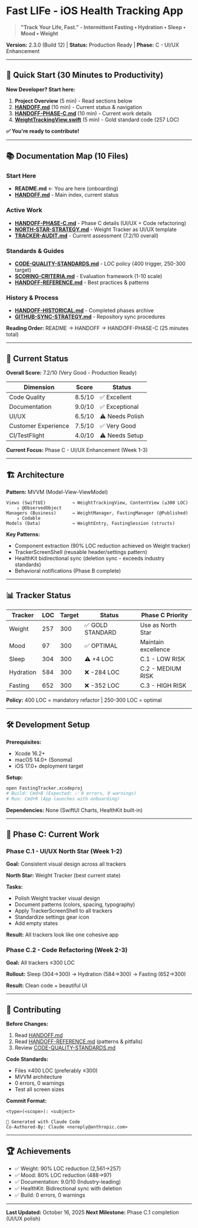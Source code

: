 # Fast LIFe - iOS Health Tracking App

> **"Track Your Life, Fast." - Intermittent Fasting • Hydration • Sleep • Mood • Weight**

**Version:** 2.3.0 (Build 12) | **Status:** Production Ready | **Phase:** C - UI/UX Enhancement

---

## 🚀 Quick Start (30 Minutes to Productivity)

**New Developer? Start here:**

1. **Project Overview** (5 min) - Read sections below
2. **[HANDOFF.md](./HANDOFF.md)** (10 min) - Current status & navigation
3. **[HANDOFF-PHASE-C.md](./HANDOFF-PHASE-C.md)** (10 min) - Current work details
4. **[WeightTrackingView.swift](./FastingTracker/WeightTrackingView.swift)** (5 min) - Gold standard code (257 LOC)

**✅ You're ready to contribute!**

---

## 📚 Documentation Map (10 Files)

### Start Here
- **README.md** ← You are here (onboarding)
- **[HANDOFF.md](./HANDOFF.md)** - Main index, current status

### Active Work
- **[HANDOFF-PHASE-C.md](./HANDOFF-PHASE-C.md)** - Phase C details (UI/UX + Code refactoring)
- **[NORTH-STAR-STRATEGY.md](./NORTH-STAR-STRATEGY.md)** - Weight Tracker as UI/UX template
- **[TRACKER-AUDIT.md](./TRACKER-AUDIT.md)** - Current assessment (7.2/10 overall)

### Standards & Guides
- **[CODE-QUALITY-STANDARDS.md](./CODE-QUALITY-STANDARDS.md)** - LOC policy (400 trigger, 250-300 target)
- **[SCORING-CRITERIA.md](./SCORING-CRITERIA.md)** - Evaluation framework (1-10 scale)
- **[HANDOFF-REFERENCE.md](./HANDOFF-REFERENCE.md)** - Best practices & patterns

### History & Process
- **[HANDOFF-HISTORICAL.md](./HANDOFF-HISTORICAL.md)** - Completed phases archive
- **[GITHUB-SYNC-STRATEGY.md](./GITHUB-SYNC-STRATEGY.md)** - Repository sync procedures

**Reading Order:** README → HANDOFF → HANDOFF-PHASE-C (25 minutes total)

---

## 🎯 Current Status

**Overall Score:** 7.2/10 (Very Good - Production Ready)

| Dimension | Score | Status |
|-----------|-------|--------|
| Code Quality | 8.5/10 | ✅ Excellent |
| Documentation | 9.0/10 | ✅ Exceptional |
| UI/UX | 6.5/10 | ⚠️ Needs Polish |
| Customer Experience | 7.5/10 | ✅ Very Good |
| CI/TestFlight | 4.0/10 | ⚠️ Needs Setup |

**Current Focus:** Phase C - UI/UX Enhancement (Week 1-3)

---

## 🏗️ Architecture

**Pattern:** MVVM (Model-View-ViewModel)

```
Views (SwiftUI)          → WeightTrackingView, ContentView (≤300 LOC)
    ↓ @ObservedObject
Managers (Business)      → WeightManager, FastingManager (@Published)
    ↓ Codable
Models (Data)            → WeightEntry, FastingSession (structs)
```

**Key Patterns:**
- Component extraction (90% LOC reduction achieved on Weight tracker)
- TrackerScreenShell (reusable header/settings pattern)
- HealthKit bidirectional sync (deletion sync - exceeds industry standards)
- Behavioral notifications (Phase B complete)

---

## 📊 Tracker Status

| Tracker | LOC | Target | Status | Phase C Priority |
|---------|-----|--------|--------|------------------|
| Weight | 257 | 300 | ✅ GOLD STANDARD | Use as North Star |
| Mood | 97 | 300 | ✅ OPTIMAL | Maintain excellence |
| Sleep | 304 | 300 | ⚠️ +4 LOC | C.1 - LOW RISK |
| Hydration | 584 | 300 | ❌ -284 LOC | C.2 - MEDIUM RISK |
| Fasting | 652 | 300 | ❌ -352 LOC | C.3 - HIGH RISK |

**Policy:** 400 LOC = mandatory refactor | 250-300 LOC = optimal

---

## 🛠️ Development Setup

**Prerequisites:**
- Xcode 16.2+
- macOS 14.0+ (Sonoma)
- iOS 17.0+ deployment target

**Setup:**
```bash
open FastingTracker.xcodeproj
# Build: Cmd+B (Expected: ✅ 0 errors, 0 warnings)
# Run: Cmd+R (App launches with onboarding)
```

**Dependencies:** None (SwiftUI Charts, HealthKit built-in)

---

## 🎯 Phase C: Current Work

### Phase C.1 - UI/UX North Star (Week 1-2)
**Goal:** Consistent visual design across all trackers

**North Star:** Weight Tracker (best current state)

**Tasks:**
- Polish Weight tracker visual design
- Document patterns (colors, spacing, typography)
- Apply TrackerScreenShell to all trackers
- Standardize settings gear icon
- Add empty states

**Result:** All trackers look like one cohesive app

### Phase C.2 - Code Refactoring (Week 2-3)
**Goal:** All trackers ≤300 LOC

**Rollout:** Sleep (304→300) → Hydration (584→300) → Fasting (652→300)

**Result:** Clean code + beautiful UI

---

## 🤝 Contributing

**Before Changes:**
1. Read [HANDOFF.md](./HANDOFF.md)
2. Read [HANDOFF-REFERENCE.md](./HANDOFF-REFERENCE.md) (patterns & pitfalls)
3. Review [CODE-QUALITY-STANDARDS.md](./CODE-QUALITY-STANDARDS.md)

**Code Standards:**
- Files ≤400 LOC (preferably ≤300)
- MVVM architecture
- 0 errors, 0 warnings
- Test all screen sizes

**Commit Format:**
```
<type>(<scope>): <subject>

🤖 Generated with Claude Code
Co-Authored-By: Claude <noreply@anthropic.com>
```

---

## 🏆 Achievements

- ✅ Weight: 90% LOC reduction (2,561→257)
- ✅ Mood: 80% LOC reduction (488→97)
- ✅ Documentation: 9.0/10 (Industry-leading)
- ✅ HealthKit: Bidirectional sync with deletion
- ✅ Build: 0 errors, 0 warnings

---

**Last Updated:** October 16, 2025
**Next Milestone:** Phase C.1 completion (UI/UX polish)
